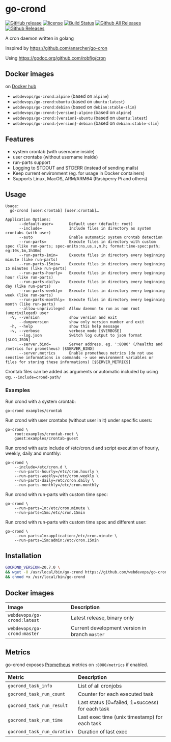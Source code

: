 # go-crond

[![GitHub release](https://img.shields.io/github/release/webdevops/go-crond.svg)](https://github.com/webdevops/go-crond/releases)
[![license](https://img.shields.io/github/license/webdevops/go-crond.svg)](https://github.com/webdevops/go-crond/blob/master/LICENSE)
[![Build Status](https://travis-ci.org/webdevops/go-crond.svg?branch=master)](https://travis-ci.org/webdevops/go-crond)
[![Github All Releases](https://img.shields.io/github/downloads/webdevops/go-crond/total.svg)]()
[![Github Releases](https://img.shields.io/github/downloads/webdevops/go-crond/latest/total.svg)]()

A cron daemon written in golang

Inspired by https://github.com/anarcher/go-cron

Using https://godoc.org/github.com/robfig/cron

## Docker images

on [Docker hub](https://hub.docker.com/repository/docker/webdevops/go-crond/tags)

- `webdevops/go-crond:alpine` (based on `alpine`)
- `webdevops/go-crond:ubuntu` (based on `ubuntu:latest`)
- `webdevops/go-crond:debian` (based on `debian:stable-slim`)
- `webdevops/go-crond:{version}-alpine` (based on `alpine`)
- `webdevops/go-crond:{version}-ubuntu` (based on `ubuntu:latest`)
- `webdevops/go-crond:{version}-debian` (based on `debian:stable-slim`)

## Features

- system crontab (with username inside)
- user crontabs (without username inside)
- run-parts support
- Logging to STDOUT and STDERR (instead of sending mails)
- Keep current environment (eg. for usage in Docker containers)
- Supports Linux, MacOS, ARM/ARM64 (Rasbperry Pi and others)

## Usage

```
Usage:
  go-crond [user:crontab] [user:crontab]…

Application Options:
      --default-user=       Default user (default: root)
      --include=            Include files in directory as system crontabs (with user)
      --auto                Enable automatic system crontab detection
      --run-parts=          Execute files in directory with custom spec (like run-parts; spec-units:ns,us,s,m,h; format:time-spec:path; eg:10s,1m,1h30m)
      --run-parts-1min=     Execute files in directory every beginning minute (like run-parts)
      --run-parts-15min=    Execute files in directory every beginning 15 minutes (like run-parts)
      --run-parts-hourly=   Execute files in directory every beginning hour (like run-parts)
      --run-parts-daily=    Execute files in directory every beginning day (like run-parts)
      --run-parts-weekly=   Execute files in directory every beginning week (like run-parts)
      --run-parts-monthly=  Execute files in directory every beginning month (like run-parts)
      --allow-unprivileged  Allow daemon to run as non root (unprivileged) user
  -V, --version             show version and exit
      --dumpversion         show only version number and exit
  -h, --help                show this help message
  -v, --verbose             verbose mode [$VERBOSE]
      --log.json            Switch log output to json format [$LOG_JSON]
      --server.bind=        Server address, eg. ':8080' (/healthz and /metrics for prometheus) [$SERVER_BIND]
      --server.metrics      Enable prometheus metrics (do not use senstive informations in commands -> use environment variables or files for storing these informations) [$SERVER_METRICS]
```

Crontab files can be added as arguments or automatic included by using eg. `--include=crond-path/`

### Examples

Run crond with a system crontab:

    go-crond examples/crontab


Run crond with user crontabs (without user in it) under specific users:

    go-crond \
        root:examples/crontab-root \ 
        guest:examples/crontab-guest


Run crond with auto include of /etc/cron.d and script execution of hourly, weekly, daily and monthly:

    go-crond \
        --include=/etc/cron.d \
        --run-parts-hourly=/etc/cron.hourly \
        --run-parts-weekly=/etc/cron.weekly \
        --run-parts-daily=/etc/cron.daily \
        --run-parts-monthly=/etc/cron.monthly

Run crond with run-parts with custom time spec:

    go-crond \
        --run-parts=1m:/etc/cron.minute \
        --run-parts=15m:/etc/cron.15min

Run crond with run-parts with custom time spec and different user:

    go-crond \
        --run-parts=1m:application:/etc/cron.minute \
        --run-parts=15m:admin:/etc/cron.15min

## Installation

```bash
GOCROND_VERSION=20.7.0 \
&& wget -O /usr/local/bin/go-crond https://github.com/webdevops/go-crond/releases/download/$GOCROND_VERSION/go-crond-64-linux \
&& chmod +x /usr/local/bin/go-crond
```

## Docker images

| Image                       | Description                                    |
|:----------------------------|:-----------------------------------------------|
| `webdevops/go-crond:latest` | Latest release, binary only                    |
| `webdevops/go-crond:master` | Current development version in branch `master` |

## Metrics

go-crond exposes [Prometheus][] metrics on `:8080/metrics` if enabled.


| Metric                      | Description                                     |
|:----------------------------|:------------------------------------------------|
| `gocrond_task_info`         | List of all cronjobs                            |
| `gocrond_task_run_count`    | Counter for each executed task                  |
| `gocrond_task_run_result`   | Last status (0=failed, 1=success) for each task |
| `gocrond_task_run_time`     | Last exec time (unix timestamp) for each task   |
| `gocrond_task_run_duration` | Duration of last exec                           |

[Prometheus]: https://prometheus.io/
